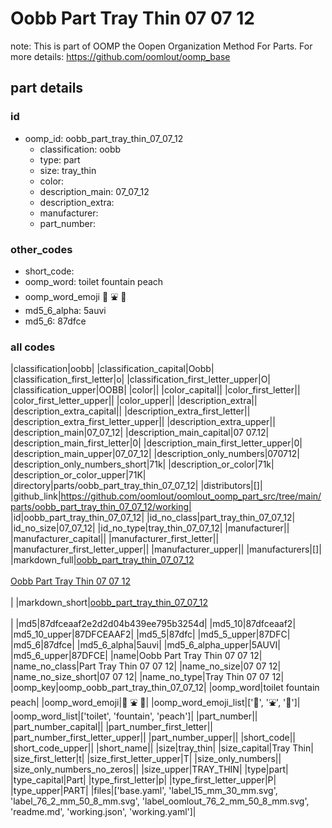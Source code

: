 # Oobb Part Tray Thin 07 07 12  

note: This is part of OOMP the Oopen Organization Method For Parts. For more details: https://github.com/oomlout/oomp_base

##  part details





### id
* oomp_id: oobb_part_tray_thin_07_07_12
  * classification: oobb
  * type: part
  * size: tray_thin
  * color: 
  * description_main: 07_07_12
  * description_extra: 
  * manufacturer: 
  * part_number: 

### other_codes
* short_code: 
* oomp_word: toilet fountain peach
* oomp_word_emoji :toilet: :fountain: :peach:
* md5_6_alpha: 5auvi
* md5_6: 87dfce

### all codes 
|classification|oobb|
|classification_capital|Oobb|
|classification_first_letter|o|
|classification_first_letter_upper|O|
|classification_upper|OOBB|
|color||
|color_capital||
|color_first_letter||
|color_first_letter_upper||
|color_upper||
|description_extra||
|description_extra_capital||
|description_extra_first_letter||
|description_extra_first_letter_upper||
|description_extra_upper||
|description_main|07_07_12|
|description_main_capital|07 07.12|
|description_main_first_letter|0|
|description_main_first_letter_upper|0|
|description_main_upper|07_07_12|
|description_only_numbers|070712|
|description_only_numbers_short|71k|
|description_or_color|71k|
|description_or_color_upper|71K|
|directory|parts/oobb_part_tray_thin_07_07_12|
|distributors|[]|
|github_link|https://github.com/oomlout/oomlout_oomp_part_src/tree/main/parts/oobb_part_tray_thin_07_07_12/working|
|id|oobb_part_tray_thin_07_07_12|
|id_no_class|part_tray_thin_07_07_12|
|id_no_size|07_07_12|
|id_no_type|tray_thin_07_07_12|
|manufacturer||
|manufacturer_capital||
|manufacturer_first_letter||
|manufacturer_first_letter_upper||
|manufacturer_upper||
|manufacturers|[]|
|markdown_full|[oobb_part_tray_thin_07_07_12](https://github.com/oomlout/oomlout_oomp_part_src/tree/main/parts/oobb_part_tray_thin_07_07_12/working)<br>[](https://github.com/oomlout/oomlout_oomp_part_src/tree/main/parts/oobb_part_tray_thin_07_07_12/working)<br>[Oobb Part Tray Thin 07 07 12](https://github.com/oomlout/oomlout_oomp_part_src/tree/main/parts/oobb_part_tray_thin_07_07_12/working)<br><br>|
|markdown_short|[oobb_part_tray_thin_07_07_12](https://github.com/oomlout/oomlout_oomp_part_src/tree/main/parts/oobb_part_tray_thin_07_07_12/working)<br><br>|
|md5|87dfceaaf2e2d2d04b439ee795b3254d|
|md5_10|87dfceaaf2|
|md5_10_upper|87DFCEAAF2|
|md5_5|87dfc|
|md5_5_upper|87DFC|
|md5_6|87dfce|
|md5_6_alpha|5auvi|
|md5_6_alpha_upper|5AUVI|
|md5_6_upper|87DFCE|
|name|Oobb Part Tray Thin 07 07 12|
|name_no_class|Part Tray Thin 07 07 12|
|name_no_size|07 07 12|
|name_no_size_short|07 07 12|
|name_no_type|Tray Thin 07 07 12|
|oomp_key|oomp_oobb_part_tray_thin_07_07_12|
|oomp_word|toilet fountain peach|
|oomp_word_emoji|:toilet: :fountain: :peach:|
|oomp_word_emoji_list|[':toilet:', ':fountain:', ':peach:']|
|oomp_word_list|['toilet', 'fountain', 'peach']|
|part_number||
|part_number_capital||
|part_number_first_letter||
|part_number_first_letter_upper||
|part_number_upper||
|short_code||
|short_code_upper||
|short_name||
|size|tray_thin|
|size_capital|Tray Thin|
|size_first_letter|t|
|size_first_letter_upper|T|
|size_only_numbers||
|size_only_numbers_no_zeros||
|size_upper|TRAY_THIN|
|type|part|
|type_capital|Part|
|type_first_letter|p|
|type_first_letter_upper|P|
|type_upper|PART|
|files|['base.yaml', 'label_15_mm_30_mm.svg', 'label_76_2_mm_50_8_mm.svg', 'label_oomlout_76_2_mm_50_8_mm.svg', 'readme.md', 'working.json', 'working.yaml']|
